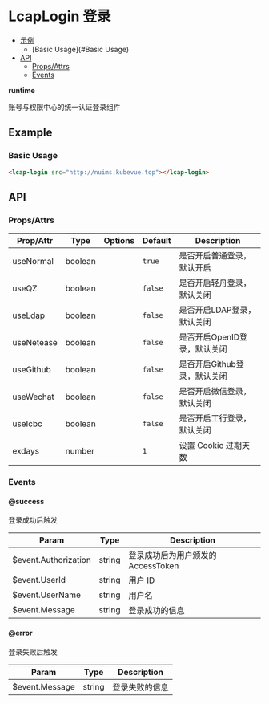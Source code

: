 <!-- 该 README.md 根据 api.yaml 和 docs/*.md 自动生成，为了方便在 GitHub 和 NPM 上查阅。如需修改，请查看源文件 -->

# LcapLogin 登录

- [示例](#示例)
    - [Basic Usage](#Basic Usage)
- [API]()
    - [Props/Attrs](#propsattrs)
    - [Events](#events)

**runtime**

账号与权限中心的统一认证登录组件

## Example
### Basic Usage

``` html
<lcap-login src="http://nuims.kubevue.top"></lcap-login>
```

## API
### Props/Attrs

| Prop/Attr | Type | Options | Default | Description |
| --------- | ---- | ------- | ------- | ----------- |
| useNormal | boolean |  | `true` | 是否开启普通登录，默认开启 |
| useQZ | boolean |  | `false` | 是否开启轻舟登录，默认关闭 |
| useLdap | boolean |  | `false` | 是否开启LDAP登录，默认关闭 |
| useNetease | boolean |  | `false` | 是否开启OpenID登录，默认关闭 |
| useGithub | boolean |  | `false` | 是否开启Github登录，默认关闭 |
| useWechat | boolean |  | `false` | 是否开启微信登录，默认关闭 |
| useIcbc | boolean |  | `false` | 是否开启工行登录，默认关闭 |
| exdays | number |  | `1` | 设置 Cookie 过期天数 |

### Events

#### @success

登录成功后触发

| Param | Type | Description |
| ----- | ---- | ----------- |
| $event.Authorization | string | 登录成功后为用户颁发的 AccessToken |
| $event.UserId | string | 用户 ID |
| $event.UserName | string | 用户名 |
| $event.Message | string | 登录成功的信息 |

#### @error

登录失败后触发

| Param | Type | Description |
| ----- | ---- | ----------- |
| $event.Message | string | 登录失败的信息 |

